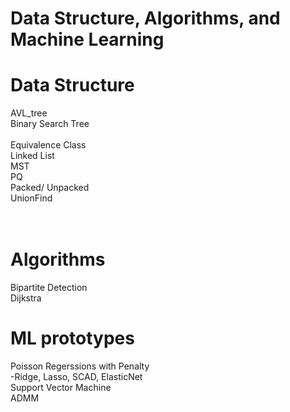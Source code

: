 # Data Structure, Algorithms, and Machine Learning

# Data Structure
AVL_tree<br/>
Binary Search Tree<br/>  
Equivalence Class <br/>
Linked List  <br/>
MST  <br/>
PQ  <br/>
Packed/ Unpacked  <br/>
UnionFind  <br/>
  <br/>
  <br/>
# Algorithms
Bipartite Detection  <br/>
Dijkstra  <br/>
  
  
# ML prototypes
Poisson Regerssions with Penalty  <br/>
-Ridge, Lasso, SCAD, ElasticNet  <br/>
Support Vector Machine  <br/>
ADMM  <br/>
  
